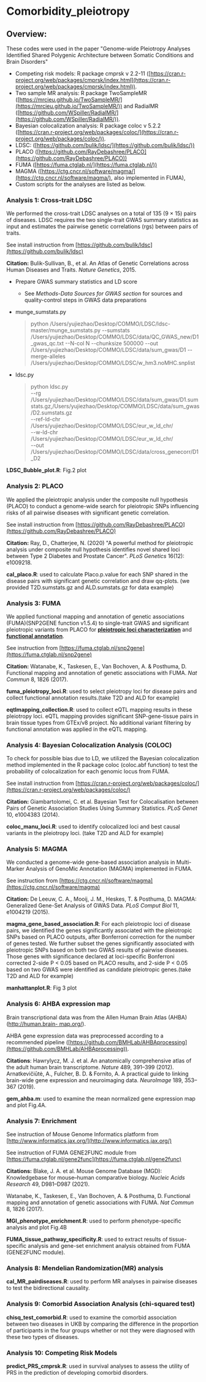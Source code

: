 # Comorbidity_pleiotropy
## **Overview:**
These codes were used in the paper "Genome-wide Pleiotropy Analyses Identified Shared Polygenic Architecture between Somatic Conditions and Brain Disorders"

* Competing risk models: R package cmprsk v 2.2-11 ([https://cran.r-project.org/web/packages/cmprsk/index.html](https://cran.r-project.org/web/packages/cmprsk/index.html)). 
* Two sample MR analysis: R package TwoSampleMR ([https://mrcieu.github.io/TwoSampleMR/](https://mrcieu.github.io/TwoSampleMR/)) and RadialMR ([https://github.com/WSpiller/RadialMR/](https://github.com/WSpiller/RadialMR/)). 
* Bayesian colocalization analysis: R package coloc v 5.2.2 ([https://cran.r-project.org/web/packages/coloc/](https://cran.r-project.org/web/packages/coloc/)). 
* LDSC: ([https://github.com/bulik/ldsc/](https://github.com/bulik/ldsc/))
* PLACO ([https://github.com/RayDebashree/PLACO](https://github.com/RayDebashree/PLACO))
* FUMA ([https://fuma.ctglab.nl/](https://fuma.ctglab.nl/))
* MAGMA ([https://ctg.cncr.nl/software/magma/](https://ctg.cncr.nl/software/magma/), also implemented in FUMA), 
* Custom scripts for the analyses are listed as below.

### Analysis 1: Cross-trait LDSC

We performed the cross-trait LDSC analyses on a total of 135 (9 × 15) pairs of diseases. LDSC requires the two single-trait GWAS summary statistics as input and estimates the pairwise genetic correlations (rgs) between pairs of traits. 

See install instruction from [https://github.com/bulik/ldsc](https://github.com/bulik/ldsc)

**Citation:**
Bulik-Sullivan, B., et al. An Atlas of Genetic Correlations across Human Diseases and Traits. *Nature Genetics*, 2015.

* Prepare GWAS summary statistics and LD score
    * See *Methods-Data Sources for GWAS section* for sources and quality-control steps in GWAS data preparations
* munge_sumstats.py
    > python /Users/yujiezhao/Desktop/COMMO/LDSC/ldsc-master/munge_sumstats.py --sumstats /Users/yujiezhao/Desktop/COMMO/LDSC/data/QC_GWAS_new/D1_gwas_qc.txt --N-col N --chunksize 500000 --out /Users/yujiezhao/Desktop/COMMO/LDSC/data/sum_gwas/D1 --merge-alleles /Users/yujiezhao/Desktop/COMMO/LDSC/w_hm3.noMHC.snplist

* ldsc.py
    > python ldsc.py \
  --rg /Users/yujiezhao/Desktop/COMMO/LDSC/data/sum_gwas/D1.sumstats.gz,/Users/yujiezhao/Desktop/COMMO/LDSC/data/sum_gwas/D2.sumstats.gz \
  --ref-ld-chr /Users/yujiezhao/Desktop/COMMO/LDSC/eur_w_ld_chr/ \
  --w-ld-chr /Users/yujiezhao/Desktop/COMMO/LDSC/eur_w_ld_chr/  \
  --out /Users/yujiezhao/Desktop/COMMO/LDSC/data/cross_genecorr/D1_D2
  
**LDSC_Bubble_plot.R**: Fig.2 plot

### Analysis 2: PLACO 
We applied the pleiotropic analysis under the composite null hypothesis (PLACO) to conduct a genome-wide search for pleiotropic SNPs influencing risks of all pairwise diseases with significant genetic correlation. 

See install instruction from [https://github.com/RayDebashree/PLACO](https://github.com/RayDebashree/PLACO)

**Citation:**
Ray, D., Chatterjee, N. (2020) "A powerful method for pleiotropic analysis under composite null hypothesis identifies novel shared loci between Type 2 Diabetes and Prostate Cancer". *PLoS Genetics* 16(12): e1009218.

**cal_placo.R**: used to calculate Placo.p.value for each SNP shared in the disease pairs with significant genetic correlation and draw qq-plots. (we provided T2D.sumstats.gz and ALD.sumstats.gz for data example)

### Analysis 3: FUMA 
We applied functional mapping and annotation of genetic associations (FUMA)(SNP2GENE function v1.5.4) to single-trait GWAS and significant pleiotropic variants from PLACO for **<u>pleiotropic loci characterization</u>** and **<u>functional annotation</u>**. 

See instruction from [https://fuma.ctglab.nl/snp2gene](https://fuma.ctglab.nl/snp2gene)

**Citation:**
Watanabe, K., Taskesen, E., Van Bochoven, A. & Posthuma, D. Functional mapping and annotation of genetic associations with FUMA. *Nat Commun* 8, 1826 (2017).

**fuma_pleiotropy_loci.R**: used to select pleiotropy loci for disease pairs and collect functional annotation results.(take T2D and ALD for example)

**eqtlmapping_collection.R**: used to collect eQTL mapping results in these pleiotropy loci. eQTL mapping provides significant SNP-gene-tissue pairs in brain tissue types from GTEx/v8 project. No additional variant filtering by functional annotation was applied in the eQTL mapping.

### Analysis 4: Bayesian Colocalization Analysis (COLOC)

To check for possible bias due to LD, we utilized the Bayesian colocalization method implemented in the R package coloc (coloc.abf function) to test the probability of colocalization for each genomic locus from FUMA. 

See install instruction from [https://cran.r-project.org/web/packages/coloc/](https://cran.r-project.org/web/packages/coloc/)

**Citation:**
Giambartolomei, C. et al. Bayesian Test for Colocalisation between Pairs of Genetic Association Studies Using Summary Statistics. *PLoS Genet* 10, e1004383 (2014).

**coloc_manu_loci.R**: used to identify colocalized loci and best causal variants in the pleiotropy loci. (take T2D and ALD for example)

### Analysis 5: MAGMA
We conducted a genome-wide gene-based association analysis in Multi-Marker Analysis of GenoMic Annotation (MAGMA) implemented in FUMA.

See instruction from [https://ctg.cncr.nl/software/magma](https://ctg.cncr.nl/software/magma)

**Citation:**
De Leeuw, C. A., Mooij, J. M., Heskes, T. & Posthuma, D. MAGMA: Generalized Gene-Set Analysis of GWAS Data. *PLoS Comput Biol* 11, e1004219 (2015).

**magma_gene_based_association.R**: 
For each pleiotropic loci of disease pairs, we identified the genes significantly associated with the pleiotropic SNPs based on PLACO outputs, after Bonferroni correction for the number of genes tested. We further subset the genes significantly associated with pleiotropic SNPs based on both two GWAS results of pairwise diseases. Those genes with significance declared at loci-specific Bonferroni corrected 2-side P < 0.05 based on PLACO results, and 2-side P < 0.05 based on two GWAS were identified as candidate pleiotropic genes.(take T2D and ALD for example)

**manhattanplot.R**: Fig 3 plot

### Analysis 6: AHBA expression map

Brain transcriptional data was from the Allen Human Brain Atlas (AHBA) ([http://human.brain- map.org/](http://human.brain-%20map.org/)).

AHBA gene expression data was preprocessed according to a recommended pipeline ([https://github.com/BMHLab/AHBAprocessing](https://github.com/BMHLab/AHBAprocessing)). 

**Citations**:
Hawrylycz, M. J. et al. An anatomically comprehensive atlas of the adult human brain transcriptome. *Nature* 489, 391–399 (2012).
Arnatkevic̆iūtė, A., Fulcher, B. D. & Fornito, A. A practical guide to linking brain-wide gene expression and neuroimaging data. *NeuroImage* 189, 353–367 (2019).

**gem_ahba.m**: used to examine the mean normalized gene expression map and plot Fig.4A.


### Analysis 7: Enrichment
See instruction of Mouse Genome Informatics platform from [http://www.informatics.jax.org/](http://www.informatics.jax.org/)

See instruction of FUMA GENE2FUNC module from [https://fuma.ctglab.nl/gene2func](https://fuma.ctglab.nl/gene2func)

**Citations:**
Blake, J. A. et al. Mouse Genome Database (MGD): Knowledgebase for mouse–human comparative biology. *Nucleic Acids Research* 49, D981–D987 (2021).

Watanabe, K., Taskesen, E., Van Bochoven, A. & Posthuma, D. Functional mapping and annotation of genetic associations with FUMA. *Nat Commun* 8, 1826 (2017).

**MGI_phenotype_enrichment.R**: used to perform phenotype-specific analysis and plot Fig.4B

**FUMA_tissue_pathway_specificity.R**: used to extract results of tissue-specific analysis and gene-set enrichment analysis obtained from FUMA (GENE2FUNC module).

### Analysis 8: Mendelian Randomization(MR) analysis

**cal_MR_pairdiseases.R**: used to perform MR analyses in pairwise diseases to test the bidirectional causality.

### Analysis 9: Comorbid Association Analysis (chi-squared test)
**chisq_test_comorbid.R**: used to examine the comorbid association between two diseases in UKB by comparing the difference in the proportion of participants in the four groups whether or not they were diagnosed with these two types of diseases. 

### Analysis 10: Competing Risk Models 
**predict_PRS_cmprsk.R**: used in survival analyses to assess the utility of PRS in the prediction of developing comorbid disorders.
